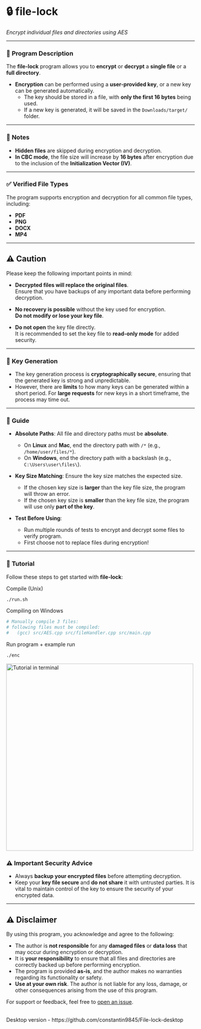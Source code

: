 # :lock: **file-lock**  
*Encrypt individual files and directories using AES*
<br>


---

### :page_with_curl: **Program Description**

The **file-lock** program allows you to **encrypt** or **decrypt** a **single file** or a **full directory**.  

- **Encryption** can be performed using a **user-provided key**, or a new key can be generated automatically.
  - The key should be stored in a file, with **only the first 16 bytes** being used.
  - If a new key is generated, it will be saved in the `Downloads/target/` folder.

---

### :memo: **Notes**

- **Hidden files** are skipped during encryption and decryption.
- **In CBC mode**, the file size will increase by **16 bytes** after encryption due to the inclusion of the **Initialization Vector (IV)**.
  
---

### :white_check_mark: **Verified File Types**

The program supports encryption and decryption for all common file types, including:

- **PDF**
- **PNG**
- **DOCX**
- **MP4**

---

## :warning: **Caution**

Please keep the following important points in mind:

- **Decrypted files will replace the original files**.  
  Ensure that you have backups of any important data before performing decryption.
  
- **No recovery is possible** without the key used for encryption.  
  **Do not modify or lose your key file**.
  
- **Do not open** the key file directly.  
  It is recommended to set the key file to **read-only mode** for added security.

---

### :key: **Key Generation**

- The key generation process is **cryptographically secure**, ensuring that the generated key is strong and unpredictable.
- However, there are **limits** to how many keys can be generated within a short period. For **large requests** for new keys in a short timeframe, the process may time out.

---

### :book: **Guide**

- **Absolute Paths**: All file and directory paths must be **absolute**.
  - On **Linux** and **Mac**, end the directory path with `/*` (e.g., `/home/user/files/*`).
  - On **Windows**, end the directory path with a backslash (e.g., `C:\Users\user\files\`).
  
- **Key Size Matching**: Ensure the key size matches the expected size.
  - If the chosen key size is **larger** than the key file size, the program will throw an error.
  - If the chosen key size is **smaller** than the key file size, the program will use only **part of the key**.
 
- **Test Before Using**:
  - Run multiple rounds of tests to encrypt and decrypt some files to verify program.
  - First choose not to replace files during encryption!

---

### :book: **Tutorial**

Follow these steps to get started with **file-lock**:

Compile (Unix)
```bash
./run.sh
```

Compiling on Windows
```bash
# Manually compile 3 files:
# following files must be compiled:
#   (gcc) src/AES.cpp src/fileHandler.cpp src/main.cpp
```

Run program + example run
```bash
./enc
```


<img src="tutorial.png" alt="Tutorial in terminal" width="500"/>


### :warning: **Important Security Advice**

- Always **backup your encrypted files** before attempting decryption.
- Keep your **key file secure** and **do not share** it with untrusted parties. It is vital to maintain control of the key to ensure the security of your encrypted data.

---


## :warning: **Disclaimer**

By using this program, you acknowledge and agree to the following:

- The author is **not responsible** for any **damaged files** or **data loss** that may occur during encryption or decryption.
- It is **your responsibility** to ensure that all files and directories are correctly backed up before performing encryption.
- The program is provided **as-is**, and the author makes no warranties regarding its functionality or safety.
- **Use at your own risk**. The author is not liable for any loss, damage, or other consequences arising from the use of this program.


For support or feedback, feel free to [open an issue](https://github.com/constantin9845/file-lock/issues).


<br>
Desktop version - https://github.com/constantin9845/File-lock-desktop

